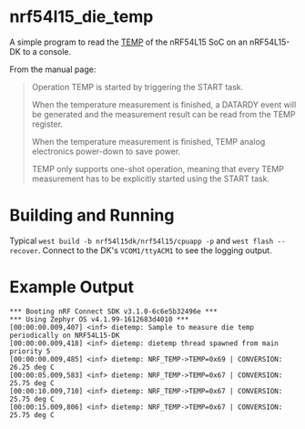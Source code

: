 # nrf54l15_die_temp
A simple program to read the [TEMP](https://docs.nordicsemi.com/bundle/ps_nrf54L15/page/temp.html) of the nRF54L15 SoC on an nRF54L15-DK to a console.

From the manual page:
> Operation
> TEMP is started by triggering the START task.
>
> When the temperature measurement is finished, a DATARDY event will be generated and the measurement result can be read from the TEMP register.
>
> When the temperature measurement is finished, TEMP analog electronics power-down to save power.
>
> TEMP only supports one-shot operation, meaning that every TEMP measurement has to be explicitly started using the START task.

# Building and Running
Typical `west build -b nrf54l15dk/nrf54l15/cpuapp -p` and `west flash --recover`.
Connect to the DK's `VCOM1/ttyACM1` to see the logging output.

# Example Output
```
*** Booting nRF Connect SDK v3.1.0-6c6e5b32496e ***
*** Using Zephyr OS v4.1.99-1612683d4010 ***
[00:00:00.009,407] <inf> dietemp: Sample to measure die temp periodically on NRF54L15-DK
[00:00:00.009,418] <inf> dietemp: dietemp thread spawned from main priority 5
[00:00:00.009,485] <inf> dietemp: NRF_TEMP->TEMP=0x69 | CONVERSION: 26.25 deg C
[00:00:05.009,583] <inf> dietemp: NRF_TEMP->TEMP=0x67 | CONVERSION: 25.75 deg C
[00:00:10.009,710] <inf> dietemp: NRF_TEMP->TEMP=0x67 | CONVERSION: 25.75 deg C
[00:00:15.009,806] <inf> dietemp: NRF_TEMP->TEMP=0x67 | CONVERSION: 25.75 deg C
```
